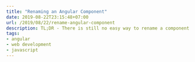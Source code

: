 ```yaml
---
title: "Renaming an Angular Component"
date: 2019-08-22T23:15:48+07:00
url: /2019/08/22/rename-angular-component
description: TL;DR - There is still no easy way to rename a component
tags:
- angular
- web development
- javascript
---
```


